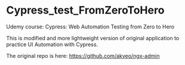 # Cypress_test_FromZeroToHero
 Udemy course: Cypress: Web Automation Testing from Zero to Hero
 
 This is modified and more lightweight version of original application to practice UI Automation with Cypress.

The original repo is here: https://github.com/akveo/ngx-admin
